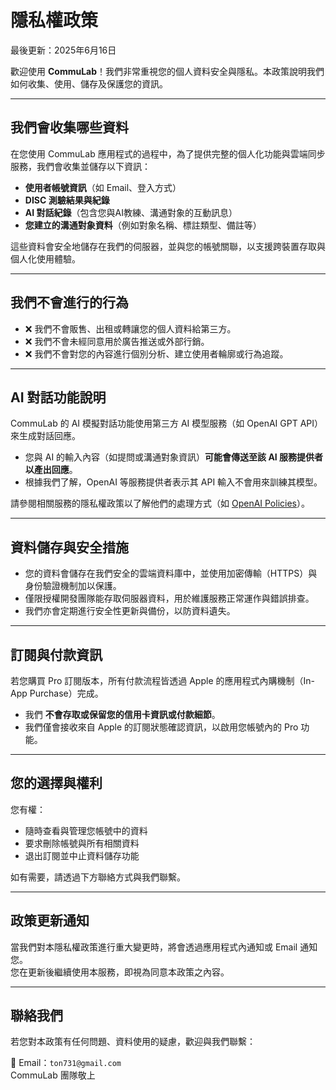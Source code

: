 # 隱私權政策  
最後更新：2025年6月16日  

歡迎使用 **CommuLab**！我們非常重視您的個人資料安全與隱私。本政策說明我們如何收集、使用、儲存及保護您的資訊。  

---

## 我們會收集哪些資料

在您使用 CommuLab 應用程式的過程中，為了提供完整的個人化功能與雲端同步服務，我們會收集並儲存以下資訊：

- **使用者帳號資訊**（如 Email、登入方式）
- **DISC 測驗結果與紀錄**
- **AI 對話紀錄**（包含您與AI教練、溝通對象的互動訊息）
- **您建立的溝通對象資料**（例如對象名稱、標註類型、備註等）

這些資料會安全地儲存在我們的伺服器，並與您的帳號關聯，以支援跨裝置存取與個人化使用體驗。

---

## 我們不會進行的行為

- ❌ 我們不會販售、出租或轉讓您的個人資料給第三方。
- ❌ 我們不會未經同意用於廣告推送或外部行銷。
- ❌ 我們不會對您的內容進行個別分析、建立使用者輪廓或行為追蹤。

---

## AI 對話功能說明

CommuLab 的 AI 模擬對話功能使用第三方 AI 模型服務（如 OpenAI GPT API）來生成對話回應。

- 您與 AI 的輸入內容（如提問或溝通對象資訊）**可能會傳送至該 AI 服務提供者以產出回應**。
- 根據我們了解，OpenAI 等服務提供者表示其 API 輸入不會用來訓練其模型。

請參閱相關服務的隱私權政策以了解他們的處理方式（如 [OpenAI Policies](https://openai.com/security-and-privacy/)）。

---

## 資料儲存與安全措施

- 您的資料會儲存在我們安全的雲端資料庫中，並使用加密傳輸（HTTPS）與身份驗證機制加以保護。
- 僅限授權開發團隊能存取伺服器資料，用於維護服務正常運作與錯誤排查。
- 我們亦會定期進行安全性更新與備份，以防資料遺失。

---

## 訂閱與付款資訊

若您購買 Pro 訂閱版本，所有付款流程皆透過 Apple 的應用程式內購機制（In-App Purchase）完成。

- 我們 **不會存取或保留您的信用卡資訊或付款細節**。
- 我們僅會接收來自 Apple 的訂閱狀態確認資訊，以啟用您帳號內的 Pro 功能。

---

## 您的選擇與權利

您有權：
- 隨時查看與管理您帳號中的資料
- 要求刪除帳號與所有相關資料
- 退出訂閱並中止資料儲存功能

如有需要，請透過下方聯絡方式與我們聯繫。

---

## 政策更新通知

當我們對本隱私權政策進行重大變更時，將會透過應用程式內通知或 Email 通知您。  
您在更新後繼續使用本服務，即視為同意本政策之內容。

---

## 聯絡我們

若您對本政策有任何問題、資料使用的疑慮，歡迎與我們聯繫：

📧 Email：`ton731@gmail.com`  
CommuLab 團隊敬上